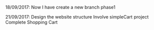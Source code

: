 18/09/2017: Now I have create a new branch phase1

21/09/2017: Design the website structure
            Involve simpleCart project
            Complete Shopping Cart
